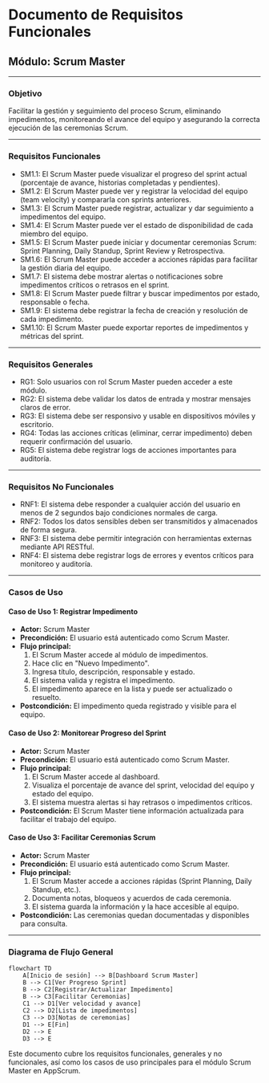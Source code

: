 # Documento de Requisitos Funcionales

## Módulo: Scrum Master

---

### Objetivo
Facilitar la gestión y seguimiento del proceso Scrum, eliminando impedimentos, monitoreando el avance del equipo y asegurando la correcta ejecución de las ceremonias Scrum.

---

### Requisitos Funcionales
- SM1.1: El Scrum Master puede visualizar el progreso del sprint actual (porcentaje de avance, historias completadas y pendientes).
- SM1.2: El Scrum Master puede ver y registrar la velocidad del equipo (team velocity) y compararla con sprints anteriores.
- SM1.3: El Scrum Master puede registrar, actualizar y dar seguimiento a impedimentos del equipo.
- SM1.4: El Scrum Master puede ver el estado de disponibilidad de cada miembro del equipo.
- SM1.5: El Scrum Master puede iniciar y documentar ceremonias Scrum: Sprint Planning, Daily Standup, Sprint Review y Retrospectiva.
- SM1.6: El Scrum Master puede acceder a acciones rápidas para facilitar la gestión diaria del equipo.
- SM1.7: El sistema debe mostrar alertas o notificaciones sobre impedimentos críticos o retrasos en el sprint.
- SM1.8: El Scrum Master puede filtrar y buscar impedimentos por estado, responsable o fecha.
- SM1.9: El sistema debe registrar la fecha de creación y resolución de cada impedimento.
- SM1.10: El Scrum Master puede exportar reportes de impedimentos y métricas del sprint.

---

### Requisitos Generales
- RG1: Solo usuarios con rol Scrum Master pueden acceder a este módulo.
- RG2: El sistema debe validar los datos de entrada y mostrar mensajes claros de error.
- RG3: El sistema debe ser responsivo y usable en dispositivos móviles y escritorio.
- RG4: Todas las acciones críticas (eliminar, cerrar impedimento) deben requerir confirmación del usuario.
- RG5: El sistema debe registrar logs de acciones importantes para auditoría.

---

### Requisitos No Funcionales
- RNF1: El sistema debe responder a cualquier acción del usuario en menos de 2 segundos bajo condiciones normales de carga.
- RNF2: Todos los datos sensibles deben ser transmitidos y almacenados de forma segura.
- RNF3: El sistema debe permitir integración con herramientas externas mediante API RESTful.
- RNF4: El sistema debe registrar logs de errores y eventos críticos para monitoreo y auditoría.

---

### Casos de Uso

#### Caso de Uso 1: Registrar Impedimento
- **Actor:** Scrum Master
- **Precondición:** El usuario está autenticado como Scrum Master.
- **Flujo principal:**
  1. El Scrum Master accede al módulo de impedimentos.
  2. Hace clic en "Nuevo Impedimento".
  3. Ingresa título, descripción, responsable y estado.
  4. El sistema valida y registra el impedimento.
  5. El impedimento aparece en la lista y puede ser actualizado o resuelto.
- **Postcondición:** El impedimento queda registrado y visible para el equipo.

#### Caso de Uso 2: Monitorear Progreso del Sprint
- **Actor:** Scrum Master
- **Precondición:** El usuario está autenticado como Scrum Master.
- **Flujo principal:**
  1. El Scrum Master accede al dashboard.
  2. Visualiza el porcentaje de avance del sprint, velocidad del equipo y estado del equipo.
  3. El sistema muestra alertas si hay retrasos o impedimentos críticos.
- **Postcondición:** El Scrum Master tiene información actualizada para facilitar el trabajo del equipo.

#### Caso de Uso 3: Facilitar Ceremonias Scrum
- **Actor:** Scrum Master
- **Precondición:** El usuario está autenticado como Scrum Master.
- **Flujo principal:**
  1. El Scrum Master accede a acciones rápidas (Sprint Planning, Daily Standup, etc.).
  2. Documenta notas, bloqueos y acuerdos de cada ceremonia.
  3. El sistema guarda la información y la hace accesible al equipo.
- **Postcondición:** Las ceremonias quedan documentadas y disponibles para consulta.

---

### Diagrama de Flujo General

```mermaid
flowchart TD
    A[Inicio de sesión] --> B[Dashboard Scrum Master]
    B --> C1[Ver Progreso Sprint]
    B --> C2[Registrar/Actualizar Impedimento]
    B --> C3[Facilitar Ceremonias]
    C1 --> D1[Ver velocidad y avance]
    C2 --> D2[Lista de impedimentos]
    C3 --> D3[Notas de ceremonias]
    D1 --> E[Fin]
    D2 --> E
    D3 --> E
```

Este documento cubre los requisitos funcionales, generales y no funcionales, así como los casos de uso principales para el módulo Scrum Master en AppScrum.
